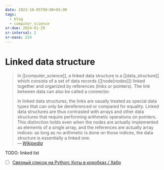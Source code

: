 ```yaml
---
date: 2023-10-05T00:00+03:00
tags:
  - blog
  - computer_science
sr-due: 2024-01-29
sr-interval: 2
sr-ease: 224
---
```


# Linked data structure

> In [[computer_science]], a linked data structure is a [[data_structure]] which
> consists of a set of data records ([[node|nodes]]) linked together and
> organized by references (links or pointers). The link between data can also be
> called a connector.
>
> In linked data structures, the links are usually treated as special data types
> that can only be dereferenced or compared for equality. Linked data structures
> are thus contrasted with arrays and other data structures that require
> performing arithmetic operations on pointers. This distinction holds even when
> the nodes are actually implemented as elements of a single array, and the
> references are actually array indices: as long as no arithmetic is done on
> those indices, the data structure is essentially a linked one.\
> — <cite>[Wikipedia](https://en.wikipedia.org/wiki/Linked_data_structure)</cite>

TODO: linked list

- [ ] [Связный список на Python: Коты в коробках / Хабр](https://habr.com/ru/companies/otus/articles/470828/)
